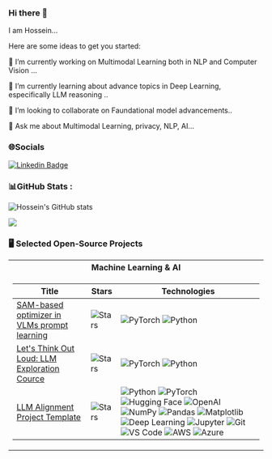 ### Hi there 👋

I am Hossein...

Here are some ideas to get you started:

🔭 I’m currently working on Multimodal Learning both in NLP and Computer Vision ...

🌱 I’m currently learning about advance topics in Deep Learning, especifically LLM reasoning ..

👯 I’m looking to collaborate on Faundational model advancements..

💬 Ask me about Multimodal Learning, privacy, NLP, AI...

<!-- 📫 How to reach me: **[My LinkedIn!](https://www.linkedin.com/in/hossein-rajoli-nowdeh-39933b59/)** -->

### 🌐Socials

[![Linkedin Badge](https://img.shields.io/badge/-LinkedIn-blue?style=flat-square&logo=Linkedin&logoColor=white&link=https://www.linkedin.com/in/jang-won-park/)](https://www.linkedin.com/in/hossein-rajoli-nowdeh-39933b59/)
<!-- [![Tech Blog Badge](http://img.shields.io/badge/-Tech%20blog-black?style=flat-square&logo=github&link=https://medium.com/machine-learning-mindset)](https://medium.com/machine-learning-mindset)  -->


<!-- ### 🏆GitHub Trophies -->

<!-- ![](https://github-profile-trophy.vercel.app/?username=HRajoliN&theme=darkhub&no-frame=false&no-bg=false&margin-w=4) -->

### 📊GitHub Stats :


![Hossein's GitHub stats](https://github-readme-stats.vercel.app/api?username=HRajoliN&theme=dark&show_icons=true)


<!-- ![](https://github-readme-streak-stats.herokuapp.com/?user=vahidalizadeh&theme=radical&hide_border=false)<br/> -->

![](http://github-readme-streak-stats.herokuapp.com?user=HRajoliN&theme=elegant&date_format=M%20j%5B%2C%20Y%5D)<br/>

### 🖥️ Selected Open-Source Projects
<table>
<tr><th>Machine Learning & AI </th>
<tr><td>

|Title | Stars | Technologies|
|--|--|--|
| [SAM-based optimizer in VLMs prompt learning](https://github.com/HRajoliN/Sharpness-Aware-Minimization-in-VLMs) | <img alt="Stars" src="https://img.shields.io/github/stars/HRajoliN/Sharpness-Aware-Minimization-in-VLMs?style=flat-square&labelColor=black"/> | ![PyTorch](https://img.shields.io/badge/PyTorch-black?style=flat-square&logo=pytorch) ![Python](https://img.shields.io/badge/Python-black?style=flat-square&logo=python)|
| [Let's Think Out Loud: LLM Exploration Cource](https://github.com/HRajoliN/Think-Out-Loud-Exploring-LLMs-) | <img alt="Stars" src="https://img.shields.io/github/stars/HRajoliN/Think-Out-Loud-Exploring-LLMs-?style=flat-square&labelColor=black"/> | ![PyTorch](https://img.shields.io/badge/PyTorch-black?style=flat-square&logo=pytorch) ![Python](https://img.shields.io/badge/Python-black?style=flat-square&logo=python)|
| [LLM Alignment Project Template](https://github.com/HRajoliN/LLM-Alignment-Project-Template) | <img alt="Stars" src="https://img.shields.io/github/stars/HRajoliN/LLM-Alignment-Project-Template?style=flat-square&labelColor=black"/> | ![Python](https://img.shields.io/badge/PY-black?style=flat-square&logo=python) ![PyTorch](https://img.shields.io/badge/PT-black?style=flat-square&logo=pytorch) ![Hugging Face](https://img.shields.io/badge/HF-black?style=flat-square&logo=huggingface) ![OpenAI](https://img.shields.io/badge/OpenAI-black?style=flat-square&logo=openai) ![NumPy](https://img.shields.io/badge/NumPy-black?style=flat-square&logo=numpy) ![Pandas](https://img.shields.io/badge/Pandas-black?style=flat-square&logo=pandas) ![Matplotlib](https://img.shields.io/badge/Matplotlib-black?style=flat-square&logo=matplotlib) ![Deep Learning](https://img.shields.io/badge/DL-black?style=flat-square&logo=deeplearning-ai) ![Jupyter](https://img.shields.io/badge/Jupyter-black?style=flat-square&logo=jupyter) ![Git](https://img.shields.io/badge/Git-black?style=flat-square&logo=git) ![VS Code](https://img.shields.io/badge/VSCode-black?style=flat-square&logo=visual-studio-code) ![AWS](https://img.shields.io/badge/AWS-black?style=flat-square&logo=amazon-aws) ![Azure](https://img.shields.io/badge/Azure-black?style=flat-square&logo=microsoft-azure)|

</td>
</tr> </table>

